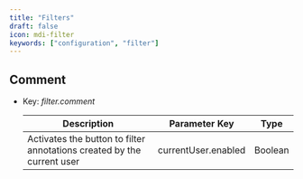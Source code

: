 ```yaml
---
title: "Filters"
draft: false
icon: mdi-filter
keywords: ["configuration", "filter"]
---
```


## Comment

- Key: *filter.comment*

    | Description                                                            | Parameter Key       | Type    |
    | ---------------------------------------------------------------------- | ------------------- | ------- |
    | Activates the button to filter annotations created by the current user | currentUser.enabled | Boolean |
